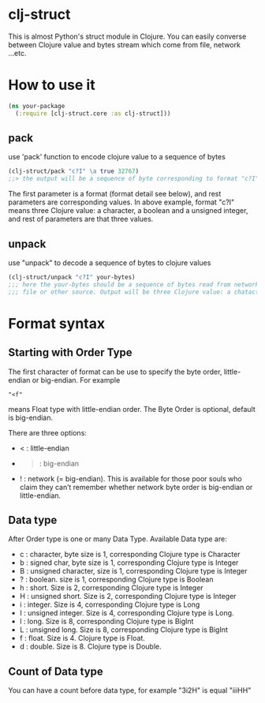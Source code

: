 # clj-struct

This is almost Python's struct module in Clojure. You can easily converse between Clojure value and bytes stream which come from file, network ...etc.



# How to use it 

```clojure
(ns your-package
  (:require [clj-struct.core :as clj-struct]))
```

## pack
use 'pack' function to encode clojure value to a sequence of bytes


```clojure
(clj-struct/pack "c?I" \a true 32767)
;;> the output will be a sequence of byte corresponding to format "c?I" and value
```

The first parameter is a format (format detail see below), and rest parameters are corresponding values. In above example, format "c?I" means three Clojure value: a character, a boolean and a unsigned integer, and rest of parameters are that three values.

## unpack
use "unpack" to decode a sequence of bytes to clojure values

```clojure
(clj-struct/unpack "c?I" your-bytes)
;;; here the your-bytes should be a sequence of bytes read from network,
;;; file or other source. Output will be three Clojure value: a chatacter value, a boolean value and a long value
```

# Format syntax

## Starting with Order Type

The first character of format can be use to specify the byte order, little-endian or big-endian. For example
```
"<f"
```
means Float type with little-endian order. The Byte Order is optional, default is big-endian.

There are three options:
* < : little-endian
* > : big-endian
* ! : network (= big-endian). This is available for those poor souls who claim they can’t remember whether network byte order is big-endian or little-endian.

## Data type

After Order type is one or many Data Type. Available  Data type are:
* c : character, byte size is 1, corresponding Clojure type is Character
* b : signed char, byte size is 1, corresponding Clojure type is Integer
* B : unsigned character, size is 1, corresponding Clojure type is Integer
* ? : boolean. size is 1, corresponding Clojure type is Boolean
* h : short. Size is 2, corresponding Clojure type is Integer
* H : unsigned short. Size is 2, corresponding Clojure type is Integer
* i : integer. Size is 4, corresponding Clojure type is Long
* I : unsigned integer. Size is 4, corresponding Clojure type is Long.
* l : long. Size is 8, corresponding Clojure type is BigInt
* L : unsigned long. Size is 8, corresponding Clojure type is BigInt
* f : float. Size is 4. Clojure type is Float.
* d : double. Size is 8. Clojure type is Double.

## Count of Data type

You can have a count before data type, for example "3i2H" is equal "iiiHH"